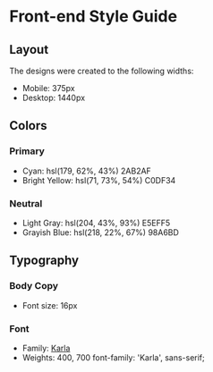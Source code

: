 # Front-end Style Guide

## Layout

The designs were created to the following widths:

- Mobile: 375px
- Desktop: 1440px

## Colors

### Primary

- Cyan: hsl(179, 62%, 43%) 2AB2AF
- Bright Yellow: hsl(71, 73%, 54%) C0DF34

### Neutral

- Light Gray: hsl(204, 43%, 93%) E5EFF5
- Grayish Blue: hsl(218, 22%, 67%) 98A6BD

## Typography

### Body Copy

- Font size: 16px

### Font

- Family: [Karla](https://fonts.google.com/specimen/Karla)
- Weights: 400, 700
font-family: 'Karla', sans-serif;
